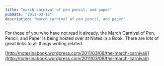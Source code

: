 ```yaml
---
title: "march carnival of pen pencil, and paper"
pubDate: "2011-03-12"
description: "march carnival of pen pencil, and paper"
---
```


For those of you who have not read it already, the March Carnival of Pen, Pencil, and Paper is being hosted over at Notes in a Book. There are lots of great links to all things writing related.

[http://notesinabook.wordpress.com/2011/03/08/the-march-carnival/](http://notesinabook.wordpress.com/2011/03/08/the-march-carnival/)
